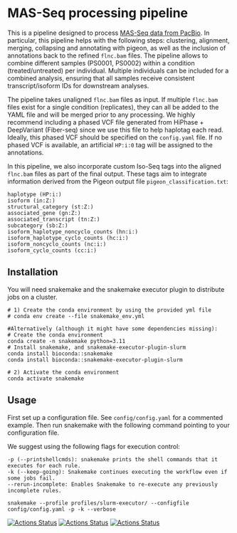 # MAS-Seq processing pipeline

This is a pipeline designed to process [MAS-Seq data from PacBio](https://isoseq.how/). In particular, this pipeline helps with the following steps: clustering, alignment, merging, collapsing and annotating with pigeon, as well as the inclusion of annotations back to the refined `flnc.bam` files. The pipeline allows to combine different samples (PS0001, PS0002) within a condition (treated/untreated) per individual. 
Multiple individuals can be included for a combined analysis, ensuring that all samples receive consistent transcript/isoform IDs for downstream analyses. 

The pipeline takes unaligned `flnc.bam` files as input. If multiple `flnc.bam` files exist for a single condition (replicates), they can all be added to the YAML file and will be merged prior to any processing. We highly recommend including a phased VCF file generated from HiPhase + DeepVariant (Fiber-seq) since we use this file to help haplotag each read. Ideally, this phased VCF should be specified on the `config.yaml` file. If no phased VCF is available, an artificial `HP:i:0` tag will be assigned to the annotations. 

In this pipeline, we also incorporate custom Iso-Seq tags into the aligned `flnc.bam` files as part of the final output. These tags aim to integrate information derived from the Pigeon output file `pigeon_classification.txt`:

```
haplotype (HP:i:)
isoform (in:Z:)
structural_category (st:Z:)
associated_gene (gn:Z:)
associated_transcript (tn:Z:)
subcategory (sb:Z:)
isoform_haplotype_noncyclo_counts (hn:i:)
isoform_haplotype_cyclo_counts (hc:i:)
isoform_noncyclo_counts (nc:i:)
isoform_cyclo_counts (cc:i:)
```

## Installation

You will need snakemake and the snakemake executor plugin to distribute jobs on a cluster. 

```
# 1) Create the conda environment by using the provided yml file
# conda env create --file snakemake_env.yml

#Alternatively (although it might have some dependencies missing):
# Create the conda environment
conda create -n snakemake python=3.11
# Install snakemake, and snakemake-executor-plugin-slurm
conda install bioconda::snakemake
conda install bioconda::snakemake-executor-plugin-slurm

# 2) Activate the conda environment
conda activate snakemake

```

## Usage

First set up a configuration file. See `config/config.yaml` for a commented example. 
Then run snakemake with the following command pointing to your configuration file.

We suggest using the following flags for execution control: 
```
-p (--printshellcmds): snakemake prints the shell commands that it executes for each rule.
-k (--keep-going): Snakemake continues executing the workflow even if some jobs fail.
--rerun-incomplete: Enables Snakemake to re-execute any previously incomplete rules. 
```
```
snakemake --profile profiles/slurm-executor/ --configfile config/config.yaml -p -k --verbose
```


[![Actions Status](https://github.com/mrvollger/SmkTemplate/workflows/CI/badge.svg)](https://github.com/mrvollger/SmkTemplate/actions)
[![Actions Status](https://github.com/mrvollger/SmkTemplate/workflows/Linting/badge.svg)](https://github.com/mrvollger/SmkTemplate/actions)
[![Actions Status](https://github.com/mrvollger/SmkTemplate/workflows/black/badge.svg)](https://github.com/mrvollger/SmkTemplate/actions)
